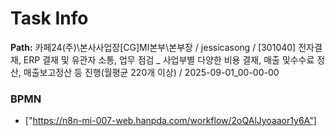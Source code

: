 # Task Info

**Path:** 카페24(주)\본사사업장\[CG]MI본부\본부장 / jessicasong / [301040] 전자결재, ERP 결재 및 유관자 소통, 업무 점검 _ 사업부별 다양한 비용 결재, 매출 및수수료 정산, 매출보고정산 등 진행(월평균 220개 이상) / 2025-09-01_00-00-00

### BPMN
- ["https://n8n-mi-007-web.hanpda.com/workflow/2oQAlJyoaaor1y6A"]

